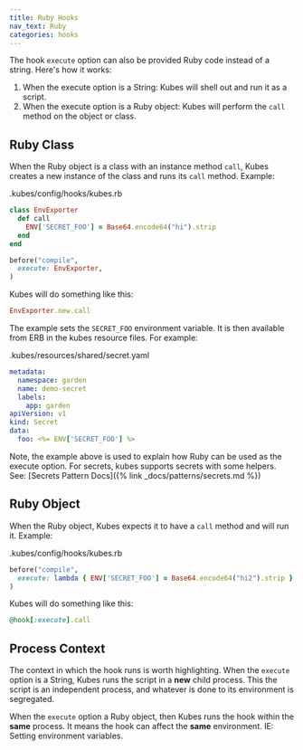```yaml
---
title: Ruby Hooks
nav_text: Ruby
categories: hooks
---
```


The hook `execute` option can also be provided Ruby code instead of a string.  Here's how it works:

1. When the execute option is a String: Kubes will shell out and run it as a script.
2. When the execute option is a Ruby object: Kubes will perform the `call` method on the object or class.

## Ruby Class

When the Ruby object is a class with an instance method `call`, Kubes creates a new instance of the class and runs its `call` method.  Example:

.kubes/config/hooks/kubes.rb

```ruby
class EnvExporter
  def call
    ENV['SECRET_FOO'] = Base64.encode64("hi").strip
  end
end

before("compile",
  execute: EnvExporter,
)
```

Kubes will do something like this:

```ruby
EnvExporter.new.call
```

The example sets the `SECRET_FOO` environment variable. It is then available from ERB in the kubes resource files. For example:

.kubes/resources/shared/secret.yaml

```yaml
metadata:
  namespace: garden
  name: demo-secret
  labels:
    app: garden
apiVersion: v1
kind: Secret
data:
  foo: <%= ENV['SECRET_FOO'] %>
```

Note, the example above is used to explain how Ruby can be used as the execute option. For secrets, kubes supports secrets with some helpers. See: [Secrets Pattern Docs]({% link _docs/patterns/secrets.md %})

## Ruby Object

When the Ruby object, Kubes expects it to have a `call` method and will run it.  Example:

.kubes/config/hooks/kubes.rb

```ruby
before("compile",
  execute: lambda { ENV['SECRET_FOO'] = Base64.encode64("hi2").strip }
)
```

Kubes will do something like this:

```ruby
@hook[:execute].call
```

## Process Context

The context in which the hook runs is worth highlighting. When the `execute` option is a String, Kubes runs the script in a **new** child process. This the script is an independent process, and whatever is done to its environment is segregated.

When the `execute` option a Ruby object, then Kubes runs the hook within the **same** process. It means the hook can affect the **same** environment. IE: Setting environment variables.
